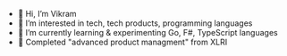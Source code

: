 - 👋 Hi, I’m Vikram
- 👀 I’m interested in tech, tech products, programming languages
- 🌱 I’m currently learning & experimenting Go, F#, TypeScript languages
- 🌱 Completed "advanced product managment" from XLRI

<!---
srirangamv/srirangamv is a ✨ special ✨ repository because its `README.md` (this file) appears on your GitHub profile.
You can click the Preview link to take a look at your changes.
--->
